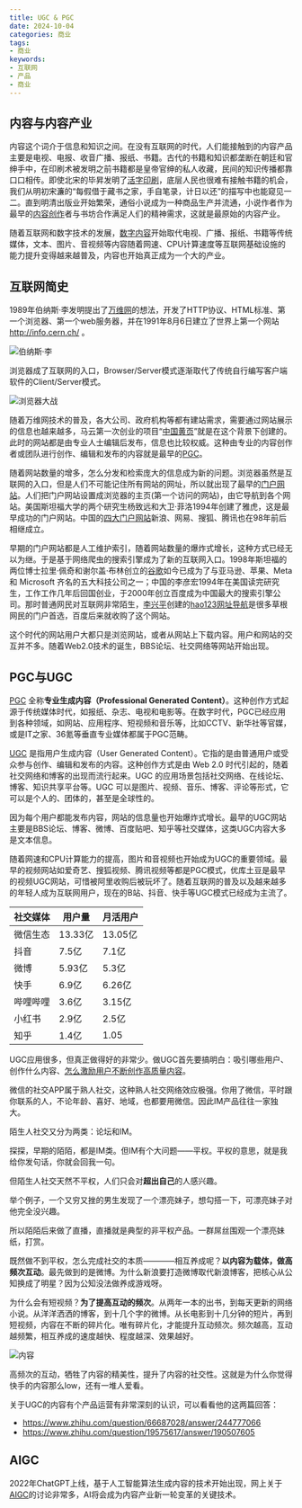 ```yaml
---
title: UGC & PGC
date: 2024-10-04
categories: 商业
tags: 
- 商业
keywords:
- 互联网
- 产品
- 商业
---
```


## 内容与内容产业

内容这个词介于信息和知识之间。在没有互联网的时代，人们能接触到的内容产品主要是电视、电报、收音广播、报纸、书籍。古代的书籍和知识都垄断在朝廷和官绅手中，在印刷术被发明之前书籍都是皇帝官绅的私人收藏，民间的知识传播都靠口口相传。即使北宋的毕昇发明了[活字印刷][History_of_printing]，底层人民也很难有接触书籍的机会，我们从明初宋濂的“每假借于藏书之家，手自笔录，计日以还”的描写中也能窥见一二。直到明清出版业开始繁荣，通俗小说成为一种商品生产并流通，小说作者作为最早的[内容创作][Content_creation]者与书坊合作满足人们的精神需求，这就是最原始的内容产业。

随着互联网和数字技术的发展，[数字内容][Digital_content]开始取代电视、广播、报纸、书籍等传统媒体，文本、图片、音视频等内容随着网速、CPU计算速度等互联网基础设施的能力提升变得越来越普及，内容也开始真正成为一个大的产业。

## 互联网简史

1989年伯纳斯·李发明提出了[万维网][History_of_the_World_Wide_Web]的想法，开发了HTTP协议、HTML标准、第一个浏览器、第一个web服务器，并在1991年8月6日建立了世界上第一个网站 http://info.cern.ch/ 。

![伯纳斯·李](https://mediaarchive.cern.ch/MediaArchive/Photo/Public/1994/9407011/9407011_31/9407011_31-A4-at-144-dpi.jpg)

浏览器成了互联网的入口，Browser/Server模式逐渐取代了传统自行编写客户端软件的Client/Server模式。

![浏览器大战](https://bkimg.cdn.bcebos.com/pic/77094b36acaf2edd98eb46fe8f1001e93901938a)

随着万维网技术的普及，各大公司、政府机构等都有建站需求，需要通过网站展示的信息也越来越多，马云第一次创业的项目“[中国黄页][ZGHY]”就是在这个背景下创建的。此时的网站都是由专业人士编辑后发布，信息也比较权威。这种由专业的内容创作者或团队进行创作、编辑和发布的内容就是最早的[PGC][PGC]。

随着网站数量的增多，怎么分发和检索庞大的信息成为新的问题。浏览器虽然是互联网的入口，但是人们不可能记住所有网站的网址，所以就出现了最早的[门户网站][Web_portal]。人们把门户网站设置成浏览器的主页(第一个访问的网站)，由它导航到各个网站。美国斯坦福大学的两个研究生杨致远和大卫·菲洛1994年创建了雅虎，这是最早成功的门户网站。中国的[四大门户网站](https://baike.baidu.com/item/中国四大门户网站/14969083)新浪、网易、搜狐、腾讯也在98年前后相继成立。

早期的门户网站都是人工维护索引，随着网站数量的爆炸式增长，这种方式已经无以为继。于是基于网络爬虫的搜索引擎成为了新的互联网入口。1998年斯坦福的两位博士拉里·佩奇和谢尔盖·布林创立的[谷歌][Google]如今已成为了与亚马逊、苹果、Meta 和 Microsoft 齐名的五大科技公司之一；中国的李彦宏1994年在美国读完研究生，工作工作几年后回国创业，于2000年创立百度成为中国最大的搜索引擎公司。那时普通网民对互联网非常陌生，[李兴平](https://baike.baidu.com/item/李兴平/7598)创建的[hao123网址导航](https://hao123.com)是很多草根网民的门户首选，百度后来就收购了这个网站。

这个时代的网站用户大都只是浏览网站，或者从网站上下载内容。用户和网站的交互并不多。随着Web2.0技术的诞生，BBS论坛、社交网络等网站开始出现。

## PGC与UGC

[PGC][PGC] 全称**专业生成内容（Professional Generated Content）**。这种创作方式起源于传统媒体时代，如报纸、杂志、电视和电影等。在数字时代，PGC已经应用到各种领域，如网站、应用程序、短视频和音乐等，比如CCTV、新华社等官媒，或是IT之家、36氪等垂直专业媒体都属于PGC范畴。

[UGC][UGC] 是指用户生成内容（User Generated Content）。它指的是由普通用户或受众参与创作、编辑和发布的内容。这种创作方式是由 Web 2.0 时代引起的，随着社交网络和博客的出现而流行起来。UGC 的应用场景包括社交网络、在线论坛、博客、知识共享平台等。UGC 可以是图片、视频、音乐、博客、评论等形式，它可以是个人的、团体的，甚至是全球性的。

因为每个用户都能发布内容，网站的信息量也开始爆炸式增长。最早的UGC网站主要是BBS论坛、博客、微博、百度贴吧、知乎等社交媒体，这类UGC内容大多是文本信息。

随着网速和CPU计算能力的提高，图片和音视频也开始成为UGC的重要领域。最早的视频网站如爱奇艺、搜狐视频、腾讯视频等都是PGC模式，优库土豆是最早的视频UGC网站，可惜被阿里收购后被玩坏了。随着互联网的普及以及越来越多的年轻人成为互联网用户，现在的B站、抖音、快手等UGC模式已经成为主流了。

|  社交媒体  | 用户量   | 月活用户 |
| -------- | -------- | -------|
| 微信生态   | 13.33亿 | 13.05亿 |
| 抖音      | 7.5亿   | 7.1亿   |
| 微博      | 5.93亿  | 5.3亿   |
| 快手      | 6.9亿   | 6.26亿  |
| 哔哩哔哩  | 3.6亿    | 3.15亿  |
| 小红书    | 2.9亿   | 2.5亿   |
| 知乎      | 1.4亿   | 1.05   |

UGC应用很多，但真正做得好的非常少。做UGC首先要搞明白：吸引哪些用户、创作什么内容、[怎么激励用户不断创作高质量内容](https://www.zhihu.com/question/20826204)。

微信的社交APP属于熟人社交，这种熟人社交网络效应极强。你用了微信，平时跟你联系的人，不论年龄、喜好、地域，也都要用微信。因此IM产品往往一家独大。

陌生人社交又分为两类：论坛和IM。

探探，早期的陌陌，都是IM类。但IM有个大问题——平权。平权的意思，就是我给你发句话，你就会回我一句。

但陌生人社交天然不平权，人们只会对**超出自己**的人感兴趣。

举个例子，一个又穷又挫的男生发现了一个漂亮妹子，想勾搭一下，可漂亮妹子对他完全没兴趣。

所以陌陌后来做了直播，直播就是典型的非平权产品。一群屌丝围观一个漂亮妹纸，打赏。

既然做不到平权，怎么完成社交的本质————相互养成呢？**以内容为载体，做高频次互动**。最先做到的是微博。为什么新浪要打造微博取代新浪博客，把核心从公知换成了明星？因为公知没法做养成游戏呀。

为什么会有短视频？**为了提高互动的频次**。从两年一本的出书，到每天更新的网络小说。从洋洋洒洒的博客，到十几个字的微博。从长电影到十几分钟的短片，再到短视频，内容在不断的碎片化。唯有碎片化，才能提升互动频次。频次越高，互动越频繁，相互养成的速度越快、程度越深、效果越好。

![内容](https://pic1.zhimg.com/80/v2-7175870d0aa2c30abd4c4b593e2437e8_1440w.webp)

高频次的互动，牺牲了内容的精美性，提升了内容的社交性。这就是为什么你觉得快手的内容那么low，还有一堆人爱看。

关于UGC的内容有个产品运营有非常深刻的认识，可以看看他的这两篇回答：

* https://www.zhihu.com/question/66687028/answer/244777066
* https://www.zhihu.com/question/19575617/answer/190507605

## AIGC

2022年ChatGPT上线，基于人工智能算法生成内容的技术开始出现，网上关于[AIGC](https://www.zhihu.com/question/649317962)的讨论非常多，AI将会成为内容产业新一轮变革的关键技术。

[History_of_printing]: https://en.wikipedia.org/wiki/History_of_printing
[Content_creation]: https://en.wikipedia.org/wiki/Content_creation
[Digital_content]: https://en.wikipedia.org/wiki/Digital_content
[PGC]: https://baike.baidu.com/item/PGC/16859378
[History_of_the_World_Wide_Web]: https://en.wikipedia.org/wiki/History_of_the_World_Wide_Web
[web-history]: https://zhuanlan.zhihu.com/p/59448180
[ZGHY]: https://baike.baidu.com/item/中国黄页/16941718
[Web_portal]: https://en.wikipedia.org/wiki/Web_portal
[Yahoo]: https://en.wikipedia.org/wiki/Yahoo
[Google]: https://en.wikipedia.org/wiki/Google
[UGC]: https://en.wikipedia.org/wiki/User-generated_content

